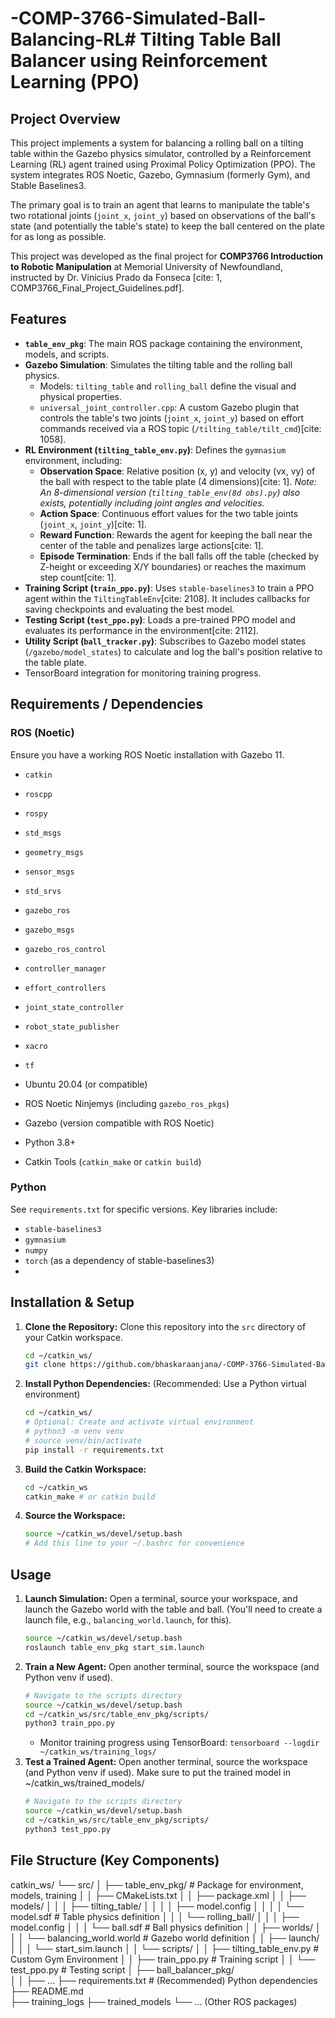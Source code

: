 # -COMP-3766-Simulated-Ball-Balancing-RL# Tilting Table Ball Balancer using Reinforcement Learning (PPO)

## Project Overview

This project implements a system for balancing a rolling ball on a tilting table within the Gazebo physics simulator, controlled by a Reinforcement Learning (RL) agent trained using Proximal Policy Optimization (PPO). The system integrates ROS Noetic, Gazebo, Gymnasium (formerly Gym), and Stable Baselines3.

The primary goal is to train an agent that learns to manipulate the table's two rotational joints (`joint_x`, `joint_y`) based on observations of the ball's state (and potentially the table's state) to keep the ball centered on the plate for as long as possible.

This project was developed as the final project for **COMP3766 Introduction to Robotic Manipulation** at Memorial University of Newfoundland, instructed by Dr. Vinicius Prado da Fonseca [cite: 1, COMP3766_Final_Project_Guidelines.pdf].

## Features

* **`table_env_pkg`**: The main ROS package containing the environment, models, and scripts.
* **Gazebo Simulation**: Simulates the tilting table and the rolling ball physics.
    * Models: `tilting_table` and `rolling_ball` define the visual and physical properties.
    * `universal_joint_controller.cpp`: A custom Gazebo plugin that controls the table's two joints (`joint_x`, `joint_y`) based on effort commands received via a ROS topic (`/tilting_table/tilt_cmd`)[cite: 1058].
* **RL Environment (`tilting_table_env.py`)**: Defines the `gymnasium` environment, including:
    * **Observation Space**: Relative position (x, y) and velocity (vx, vy) of the ball with respect to the table plate (4 dimensions)[cite: 1]. *Note: An 8-dimensional version (`tilting_table_env(8d obs).py`) also exists, potentially including joint angles and velocities.*
    * **Action Space**: Continuous effort values for the two table joints (`joint_x`, `joint_y`)[cite: 1].
    * **Reward Function**: Rewards the agent for keeping the ball near the center of the table and penalizes large actions[cite: 1].
    * **Episode Termination**: Ends if the ball falls off the table (checked by Z-height or exceeding X/Y boundaries) or reaches the maximum step count[cite: 1].
* **Training Script (`train_ppo.py`)**: Uses `stable-baselines3` to train a PPO agent within the `TiltingTableEnv`[cite: 2108]. It includes callbacks for saving checkpoints and evaluating the best model.
* **Testing Script (`test_ppo.py`)**: Loads a pre-trained PPO model and evaluates its performance in the environment[cite: 2112].
* **Utility Script (`ball_tracker.py`)**: Subscribes to Gazebo model states (`/gazebo/model_states`) to calculate and log the ball's position relative to the table plate.
* TensorBoard integration for monitoring training progress.

## Requirements / Dependencies

### ROS (Noetic)

Ensure you have a working ROS Noetic installation with Gazebo 11.

* `catkin`
* `roscpp`
* `rospy` 
* `std_msgs` 
* `geometry_msgs` 
* `sensor_msgs` 
* `std_srvs` 
* `gazebo_ros`
* `gazebo_msgs`
* `gazebo_ros_control`
* `controller_manager`
* `effort_controllers`
* `joint_state_controller`
* `robot_state_publisher`
* `xacro`
* `tf`

* Ubuntu 20.04 (or compatible)
* ROS Noetic Ninjemys (including `gazebo_ros_pkgs`)
* Gazebo (version compatible with ROS Noetic)
* Python 3.8+
* Catkin Tools (`catkin_make` or `catkin build`)
  
### Python

See `requirements.txt` for specific versions. Key libraries include:

* `stable-baselines3`
* `gymnasium`
* `numpy`
* `torch` (as a dependency of stable-baselines3)
* 
## Installation & Setup

1.  **Clone the Repository:** Clone this repository into the `src` directory of your Catkin workspace.
    ```bash
    cd ~/catkin_ws/
    git clone https://github.com/bhaskaraanjana/-COMP-3766-Simulated-Ball-Balancing-RL.git
    ```
2.  **Install Python Dependencies:** (Recommended: Use a Python virtual environment)
    ```bash
    cd ~/catkin_ws/
    # Optional: Create and activate virtual environment
    # python3 -m venv venv
    # source venv/bin/activate
    pip install -r requirements.txt
    ```
3.  **Build the Catkin Workspace:**
    ```bash
    cd ~/catkin_ws
    catkin_make # or catkin build
    ```
4.  **Source the Workspace:**
    ```bash
    source ~/catkin_ws/devel/setup.bash
    # Add this line to your ~/.bashrc for convenience
    ```

## Usage

1.  **Launch Simulation:** Open a terminal, source your workspace, and launch the Gazebo world with the table and ball. (You'll need to create a launch file, e.g., `balancing_world.launch`, for this).
    ```bash
    source ~/catkin_ws/devel/setup.bash
    roslaunch table_env_pkg start_sim.launch 
    ```
2.  **Train a New Agent:** Open another terminal, source the workspace (and Python venv if used).
    ```bash
    # Navigate to the scripts directory
    source ~/catkin_ws/devel/setup.bash
    cd ~/catkin_ws/src/table_env_pkg/scripts/
    python3 train_ppo.py
    ```
    * Monitor training progress using TensorBoard: `tensorboard --logdir ~/catkin_ws/training_logs/`
3.  **Test a Trained Agent:** Open another terminal, source the workspace (and Python venv if used). Make sure to put the trained model in ~/catkin_ws/trained_models/
    ```bash
    # Navigate to the scripts directory
    source ~/catkin_ws/devel/setup.bash
    cd ~/catkin_ws/src/table_env_pkg/scripts/
    python3 test_ppo.py
    ```

## File Structure (Key Components)


catkin_ws/
└── src/
│   ├── table_env_pkg/         # Package for environment, models, training
│   │   ├── CMakeLists.txt
│   │   ├── package.xml
│   │   ├── models/
│   │   │   ├── tilting_table/
│   │   │   │   ├── model.config
│   │   │   │   └── model.sdf     # Table physics definition
│   │   │   └── rolling_ball/
│   │   │       ├── model.config
│   │   │       └── ball.sdf      # Ball physics definition
│   │   ├── worlds/
│   │   │   └── balancing_world.world # Gazebo world definition
│   │   ├── launch/               
│   │   │   └── start_sim.launch 
│   │   └── scripts/
│   │       ├── tilting_table_env.py # Custom Gym Environment
│   │       ├── train_ppo.py         # Training script
│   │       └── test_ppo.py          # Testing script
│   ├── ball_balancer_pkg/     
│   │   ├── ...
├── requirements.txt       # (Recommended) Python dependencies
├──  README.md             
├── training_logs
├── trained_models
└── ... (Other ROS packages)
